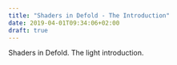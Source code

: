 ```yaml
---
title: "Shaders in Defold - The Introduction"
date: 2019-04-01T09:34:06+02:00
draft: true
---
```

Shaders in Defold. The light introduction.
